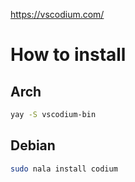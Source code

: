 https://vscodium.com/
# How to install
## Arch
```bash
yay -S vscodium-bin
```
## Debian
```bash
sudo nala install codium
```
